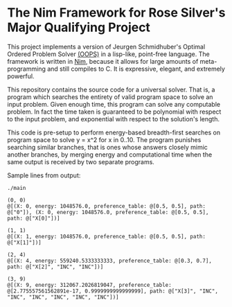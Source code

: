 # The Nim Framework for Rose Silver's Major Qualifying Project
This project implements a version of Jeurgen Schmidhuber's Optimal Ordered Problem Solver [(OOPS)](http://people.idsia.ch/~juergen/oops.html) in a lisp-like, point-free language. The framework is written in [Nim](https://nim-lang.org), because it allows for large amounts of meta-programming and still compiles to C. It is expressive, elegant, and extremely powerful.

This repository contains the source code for a universal solver. That is, a program which searches the entirety of valid program space to solve an input problem. Given enough time, this program can solve any computable problem. In fact the time taken is guaranteed to be polynomial with respect to the input problem, and exponential with respect to the solution's length.

This code is pre-setup to perform energy-based breadth-first searches on program space to solve y = x^2 for x in 0..10. The program punishes searching similar branches, that is ones whose answers closely mimic another branches, by merging energy and computational time when the same output is received by two separate programs.

Sample lines from output:
```
./main

(0, 0)
@[(X: 0, energy: 1048576.0, preference_table: @[0.5, 0.5], path: @["0"]), (X: 0, energy: 1048576.0, preference_table: @[0.5, 0.5], path: @["X[0]"])]

(1, 1)
@[(X: 1, energy: 1048576.0, preference_table: @[0.5, 0.5], path: @["X[1]"])]

(2, 4)
@[(X: 4, energy: 559240.5333333333, preference_table: @[0.3, 0.7], path: @["X[2]", "INC", "INC"])]

(3, 9)
@[(X: 9, energy: 312067.2026819047, preference_table: @[2.775557561562891e-17, 0.9999999999999999], path: @["X[3]", "INC", "INC", "INC", "INC", "INC", "INC"])]
```
